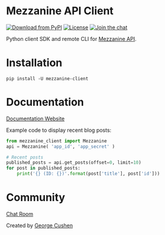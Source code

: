 # Mezzanine API Client

[![Download from PyPI](https://img.shields.io/pypi/v/mezzanine-client.svg)](https://pypi.python.org/pypi/mezzanine-client)
[![License](https://img.shields.io/pypi/l/mezzanine-client.svg)](https://pypi.python.org/pypi/mezzanine-client)
[![Join the chat](https://badges.gitter.im/gcushen/mezzanine-api.svg)](https://gitter.im/gcushen/mezzanine-api?utm_source=badge&utm_medium=badge&utm_campaign=pr-badge)

Python client SDK and remote CLI for [Mezzanine API](http://gcushen.github.io/mezzanine-api/).

# Installation

    pip install -U mezzanine-client

# Documentation

[Documentation Website](http://gcushen.github.io/mezzanine-api/client/)

Example code to display recent blog posts:

```python
from mezzanine_client import Mezzanine
api = Mezzanine( 'app_id', 'app_secret' )

# Recent posts
published_posts = api.get_posts(offset=0, limit=10)
for post in published_posts:
    print('{} (ID: {})'.format(post['title'], post['id']))
```

# Community
[Chat Room](https://gitter.im/gcushen/mezzanine-api?utm_source=badge&utm_medium=badge&utm_campaign=pr-badge)


Created by [George Cushen](https://twitter.com/GeorgeCushen)
